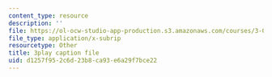 ```yaml
---
content_type: resource
description: ''
file: https://ol-ocw-studio-app-production.s3.amazonaws.com/courses/3-091sc-introduction-to-solid-state-chemistry-fall-2010/d1257f952c6d23b8ca93e6a29f7bce22_KlI1duF4K9o.srt
file_type: application/x-subrip
resourcetype: Other
title: 3play caption file
uid: d1257f95-2c6d-23b8-ca93-e6a29f7bce22
---
```

